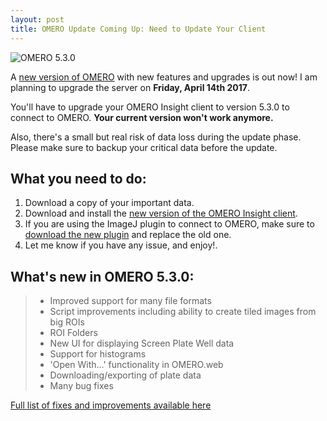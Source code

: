 ```yaml
---
layout: post
title: OMERO Update Coming Up: Need to Update Your Client
---
```


![OMERO 5.3.0](http://www.openmicroscopy.org/site/support/ome-artwork/omero-logos/omero-logo-400.png)

A [new version of OMERO](http://downloads.openmicroscopy.org/omero/5.3.0/) with new features and upgrades is out now! I am planning to upgrade the server on **Friday, April 14th 2017**.  

You'll have to upgrade your OMERO Insight client to version 5.3.0 to connect to OMERO. **Your current version won't work anymore.** 

Also, there's a small but real risk of data loss during the update phase. Please make sure to backup your critical data before the update.

What you need to do:
----
1. Download a copy of your important data.
2. Download and install the [new version of the OMERO Insight client](http://downloads.openmicroscopy.org/omero/5.3.0/).
3. If you are using the ImageJ plugin to connect to OMERO, make sure to [download the new plugin](http://downloads.openmicroscopy.org/omero/5.3.0/artifacts/OMERO.insight-ij-5.3.0-ice36-b59.zip) and replace the old one.
4. Let me know if you have any issue, and enjoy!.



What's new in OMERO 5.3.0:
----

>* Improved support for many file formats 
>* Script improvements including ability to create tiled images from big ROIs
>* ROI Folders
>* New UI for displaying Screen Plate Well data
>* Support for histograms
>* 'Open With...' functionality in OMERO.web
>* Downloading/exporting of plate data
>* Many bug fixes

[Full list of fixes and improvements available here](http://www.openmicroscopy.org/site/support/omero5.3/users/whatsnew.html)
